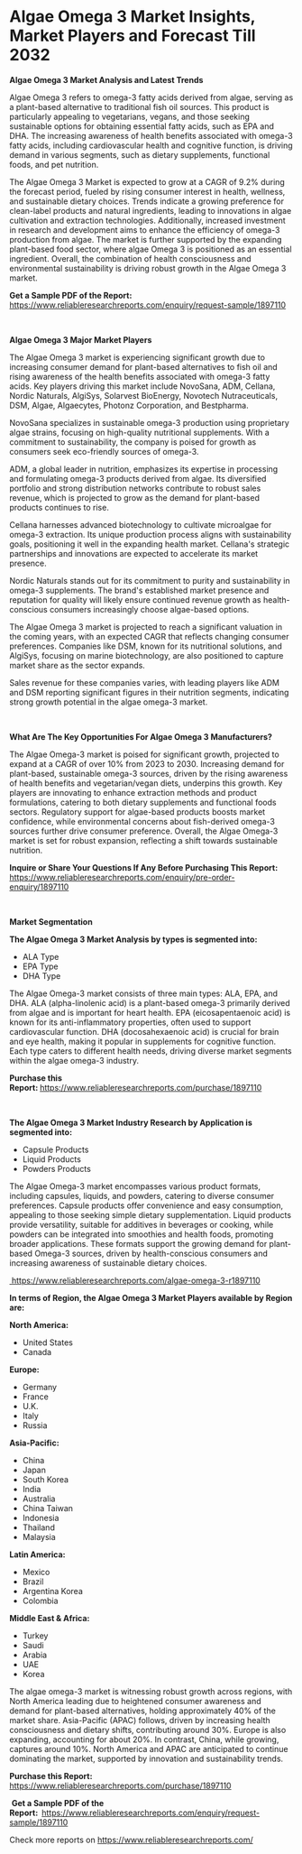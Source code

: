 <p><h1>Algae Omega 3 Market Insights, Market Players and Forecast Till 2032</h1></p><p><strong>Algae Omega 3 Market Analysis and Latest Trends</strong></p>
<p><p>Algae Omega 3 refers to omega-3 fatty acids derived from algae, serving as a plant-based alternative to traditional fish oil sources. This product is particularly appealing to vegetarians, vegans, and those seeking sustainable options for obtaining essential fatty acids, such as EPA and DHA. The increasing awareness of health benefits associated with omega-3 fatty acids, including cardiovascular health and cognitive function, is driving demand in various segments, such as dietary supplements, functional foods, and pet nutrition.</p><p>The Algae Omega 3 Market is expected to grow at a CAGR of 9.2% during the forecast period, fueled by rising consumer interest in health, wellness, and sustainable dietary choices. Trends indicate a growing preference for clean-label products and natural ingredients, leading to innovations in algae cultivation and extraction technologies. Additionally, increased investment in research and development aims to enhance the efficiency of omega-3 production from algae. The market is further supported by the expanding plant-based food sector, where algae Omega 3 is positioned as an essential ingredient. Overall, the combination of health consciousness and environmental sustainability is driving robust growth in the Algae Omega 3 market.</p></p>
<p><strong>Get a Sample PDF of the Report:&nbsp;</strong> <a href="https://www.reliableresearchreports.com/enquiry/request-sample/1897110?utm_campaign=2096&utm_medium=2&utm_source=Github&utm_content=ia&utm_term=30012025&utm_id=algae-omega-3">https://www.reliableresearchreports.com/enquiry/request-sample/1897110</a></p>
<p>&nbsp;</p>
<p><strong>Algae Omega 3 Major Market Players</strong></p>
<p><p>The Algae Omega 3 market is experiencing significant growth due to increasing consumer demand for plant-based alternatives to fish oil and rising awareness of the health benefits associated with omega-3 fatty acids. Key players driving this market include NovoSana, ADM, Cellana, Nordic Naturals, AlgiSys, Solarvest BioEnergy, Novotech Nutraceuticals, DSM, Algae, Algaecytes, Photonz Corporation, and Bestpharma.</p><p>NovoSana specializes in sustainable omega-3 production using proprietary algae strains, focusing on high-quality nutritional supplements. With a commitment to sustainability, the company is poised for growth as consumers seek eco-friendly sources of omega-3.</p><p>ADM, a global leader in nutrition, emphasizes its expertise in processing and formulating omega-3 products derived from algae. Its diversified portfolio and strong distribution networks contribute to robust sales revenue, which is projected to grow as the demand for plant-based products continues to rise.</p><p>Cellana harnesses advanced biotechnology to cultivate microalgae for omega-3 extraction. Its unique production process aligns with sustainability goals, positioning it well in the expanding health market. Cellana's strategic partnerships and innovations are expected to accelerate its market presence.</p><p>Nordic Naturals stands out for its commitment to purity and sustainability in omega-3 supplements. The brand's established market presence and reputation for quality will likely ensure continued revenue growth as health-conscious consumers increasingly choose algae-based options.</p><p>The Algae Omega 3 market is projected to reach a significant valuation in the coming years, with an expected CAGR that reflects changing consumer preferences. Companies like DSM, known for its nutritional solutions, and AlgiSys, focusing on marine biotechnology, are also positioned to capture market share as the sector expands.</p><p>Sales revenue for these companies varies, with leading players like ADM and DSM reporting significant figures in their nutrition segments, indicating strong growth potential in the algae omega-3 market.</p></p>
<p>&nbsp;</p>
<p><strong>What Are The Key Opportunities For Algae Omega 3 Manufacturers?</strong></p>
<p><p>The Algae Omega-3 market is poised for significant growth, projected to expand at a CAGR of over 10% from 2023 to 2030. Increasing demand for plant-based, sustainable omega-3 sources, driven by the rising awareness of health benefits and vegetarian/vegan diets, underpins this growth. Key players are innovating to enhance extraction methods and product formulations, catering to both dietary supplements and functional foods sectors. Regulatory support for algae-based products boosts market confidence, while environmental concerns about fish-derived omega-3 sources further drive consumer preference. Overall, the Algae Omega-3 market is set for robust expansion, reflecting a shift towards sustainable nutrition.</p></p>
<p><strong>Inquire or Share Your Questions If Any Before Purchasing This Report:</strong> <a href="https://www.reliableresearchreports.com/enquiry/pre-order-enquiry/1897110?utm_campaign=2096&utm_medium=2&utm_source=Github&utm_content=ia&utm_term=30012025&utm_id=algae-omega-3">https://www.reliableresearchreports.com/enquiry/pre-order-enquiry/1897110</a></p>
<p>&nbsp;</p>
<p><strong>Market Segmentation</strong></p>
<p><strong>The Algae Omega 3 Market Analysis by types is segmented into:</strong></p>
<p><ul><li>ALA Type</li><li>EPA Type</li><li>DHA Type</li></ul></p>
<p><p>The Algae Omega-3 market consists of three main types: ALA, EPA, and DHA. ALA (alpha-linolenic acid) is a plant-based omega-3 primarily derived from algae and is important for heart health. EPA (eicosapentaenoic acid) is known for its anti-inflammatory properties, often used to support cardiovascular function. DHA (docosahexaenoic acid) is crucial for brain and eye health, making it popular in supplements for cognitive function. Each type caters to different health needs, driving diverse market segments within the algae omega-3 industry.</p></p>
<p><strong>Purchase this Report:&nbsp;</strong><a href="https://www.reliableresearchreports.com/purchase/1897110?utm_campaign=2096&utm_medium=2&utm_source=Github&utm_content=ia&utm_term=30012025&utm_id=algae-omega-3">https://www.reliableresearchreports.com/purchase/1897110</a></p>
<p>&nbsp;</p>
<p><strong>The Algae Omega 3 Market Industry Research by Application is segmented into:</strong></p>
<p><ul><li>Capsule Products</li><li>Liquid Products</li><li>Powders Products</li></ul></p>
<p><p>The Algae Omega-3 market encompasses various product formats, including capsules, liquids, and powders, catering to diverse consumer preferences. Capsule products offer convenience and easy consumption, appealing to those seeking simple dietary supplementation. Liquid products provide versatility, suitable for additives in beverages or cooking, while powders can be integrated into smoothies and health foods, promoting broader applications. These formats support the growing demand for plant-based Omega-3 sources, driven by health-conscious consumers and increasing awareness of sustainable dietary choices.</p></p>
<p><a href="https://www.reliableresearchreports.com/algae-omega-3-r1897110?utm_campaign=2096&utm_medium=2&utm_source=Github&utm_content=ia&utm_term=30012025&utm_id=algae-omega-3">&nbsp;https://www.reliableresearchreports.com/algae-omega-3-r1897110</a></p>
<p><strong>In terms of Region, the Algae Omega 3 Market Players available by Region are:</strong></p>
<p>
    <p> <strong> North America: </strong>
        <ul>
            <li>United States</li>
            <li>Canada</li>
        </ul>
        </p> 
    <p> <strong> Europe: </strong>
        <ul>
            <li>Germany</li>
            <li>France</li>
            <li>U.K.</li>
            <li>Italy</li>
            <li>Russia</li>
        </ul>
        </p> 
    <p> <strong> Asia-Pacific: </strong>
        <ul>
            <li>China</li>
            <li>Japan</li>
            <li>South Korea</li>
            <li>India</li>
            <li>Australia</li>
            <li>China Taiwan</li>
            <li>Indonesia</li>
            <li>Thailand</li>
            <li>Malaysia</li>
        </ul>
        </p> 
    <p> <strong> Latin America: </strong>
        <ul>
            <li>Mexico</li>
            <li>Brazil</li>
            <li>Argentina Korea</li>
            <li>Colombia</li>
        </ul>
        </p> 
    <p> <strong> Middle East & Africa: </strong>
        <ul>
            <li>Turkey</li>
            <li>Saudi</li>
            <li>Arabia</li>
            <li>UAE</li>
            <li>Korea</li>
        </ul>
    </p>
    </p>
<p><p>The algae omega-3 market is witnessing robust growth across regions, with North America leading due to heightened consumer awareness and demand for plant-based alternatives, holding approximately 40% of the market share. Asia-Pacific (APAC) follows, driven by increasing health consciousness and dietary shifts, contributing around 30%. Europe is also expanding, accounting for about 20%. In contrast, China, while growing, captures around 10%. North America and APAC are anticipated to continue dominating the market, supported by innovation and sustainability trends.</p></p>
<p><strong>Purchase this Report: </strong><a href="https://www.reliableresearchreports.com/purchase/1897110?utm_campaign=2096&utm_medium=2&utm_source=Github&utm_content=ia&utm_term=30012025&utm_id=algae-omega-3">https://www.reliableresearchreports.com/purchase/1897110</a></p>
<p>&nbsp;<strong>Get a Sample PDF of the Report:&nbsp;&nbsp;</strong><a href="https://www.reliableresearchreports.com/enquiry/request-sample/1897110?utm_campaign=2096&utm_medium=2&utm_source=Github&utm_content=ia&utm_term=30012025&utm_id=algae-omega-3">https://www.reliableresearchreports.com/enquiry/request-sample/1897110</a></p>
<p><strong></strong></p>
<p>Check more reports on <a href="https://www.reliableresearchreports.com/?utm_campaign=2096&utm_medium=2&utm_source=Github&utm_content=ia&utm_term=30012025&utm_id=algae-omega-3">https://www.reliableresearchreports.com/</a></p>